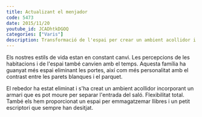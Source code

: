 ```yaml
---
title: Actualizant el menjador
code: 5473
date: 2015/11/20
youtube_id: JCADhtkDGOQ
categories: ["Varis"]
description: Transformació de l'espai per crear un ambient acollidor i flexible, amb més espai i personalitat mitjançant la eliminació de portes i la incorporació d'un armari movible.
---
```


Els nostres estils de vida estan en constant canvi. Les percepcions de les habitacions i de l'espai també canvien amb el temps. Aquesta família ha guanyat més espai eliminant les portes, així com més personalitat amb el contrast entre les parets blanques i el parquet.

El rebedor ha estat eliminat i s'ha creat un ambient acollidor incorporant un armari que es pot moure per separar l'entrada del saló. Flexibilitat total. També els hem proporcionat un espai per emmagatzemar llibres i un petit escriptori que sempre han desitjat.
